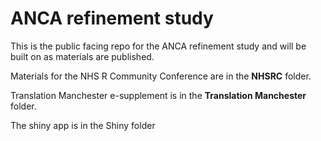 # ANCA refinement study

This is the public facing repo for the ANCA refinement study and will be built on as materials are published.

Materials for the NHS R Community Conference are in the **NHSRC** folder. 

Translation Manchester e-supplement is in the **Translation Manchester** folder. 

The shiny app is in the Shiny folder
